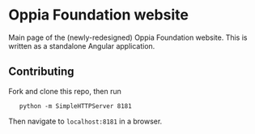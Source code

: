 # Oppia Foundation website

Main page of the (newly-redesigned) Oppia Foundation website. This is written
as a standalone Angular application.

## Contributing

Fork and clone this repo, then run

```
   python -m SimpleHTTPServer 8181
```

Then navigate to `localhost:8181` in a browser.

